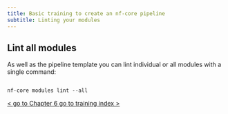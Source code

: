 ```yaml
---
title: Basic training to create an nf-core pipeline
subtitle: Linting your modules
---
```


## Lint all modules

As well as the pipeline template you can lint individual or all modules with a single command:

```

nf-core modules lint --all

```

<p class="text-center">
  <a href="/docs/contributing/nf_core_basic_training/nf_schema/" class="btn btn-lg btn-success" style="font-size: 14px">
    < go to Chapter 6
  </a>
  <a href="/docs/contributing/nf_core_basic_training/index/" class="btn btn-lg btn-success" style="font-size: 14px">
    go to training index >
  </a>
</p>
